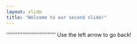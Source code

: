 ```yaml
---
layout: slide
title: "Welcome to our second slide!"
---
```

'''''''''''''''''''''''''''''''
Use the left arrow to go back!
